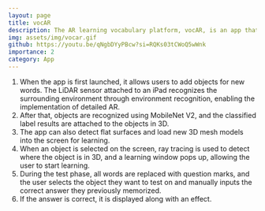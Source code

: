```yaml
---
layout: page
title: vocAR
description: The AR learning vocabulary platform, vocAR, is an app that allows users to enjoy memorizing English vocabulary by actively utilizing various AI models and AR technology.  
img: assets/img/vocar.gif
github: https://youtu.be/qNgbDYyPBcw?si=RQKs03tCWoQ5wWnk
importance: 2
category: App
---
```


1. When the app is first launched, it allows users to add objects for new words. The LiDAR sensor attached to an iPad recognizes the surrounding environment through environment recognition, enabling the implementation of detailed AR. 
2. After that, objects are recognized using MobileNet V2, and the classified label results are attached to the objects in 3D. 
3. The app can also detect flat surfaces and load new 3D mesh models into the screen for learning. 
4. When an object is selected on the screen, ray tracing is used to detect where the object is in 3D, and a learning window pops up, allowing the user to start learning. 
5. During the test phase, all words are replaced with question marks, and the user selects the object they want to test on and manually inputs the correct answer they previously memorized. 
6. If the answer is correct, it is displayed along with an effect.